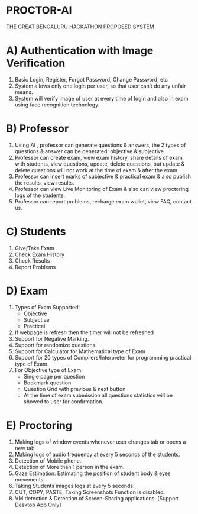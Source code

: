 # PROCTOR-AI
THE GREAT BENGALURU HACKATHON
PROPOSED SYSTEM
# A) Authentication with Image Verification
1) Basic Login, Register, Forgot Password, Change Password, etc
2) System allows only one login per user, so that user can’t do any unfair means.
3) System will verify image of user at every time of login and also in exam using face recognition technology.


# B) Professor 
1) Using AI , professor can generate questions & answers, the 2 types of questions & answer can be generated: objective & subjective.
2) Professor can create exam, view exam history, share details of exam with students, view questions, update, delete questions, but update & delete questions will not work at the time of exam & after the exam.
3) Professor can insert marks of subjective & practical exam & also publish the results, view results.
4) Professor can view Live Monitoring of Exam & also can view proctoring logs of the students.
5) Professor can report problems, recharge exam wallet, view FAQ, contact us.

# C) Students
1) Give/Take Exam
2) Check Exam History
3) Check Results
4) Report Problems

# D) Exam 
1) Types of Exam Supported:
    - Objective
    - Subjective
    - Practical 
2) If webpage is refresh then the timer will not be refreshed
3) Support for Negative Marking.
4) Support for randomize questions.
5) Support for Calculator for Mathematical type of Exam
6) Support for 20 types of Compilers/Interpreter for  programming practical type of Exam.
7) For Objective type of Exam:
     - Single page per question
     - Bookmark question 
      - Question Grid with previous & next button
      - At the time of exam submission all questions statistics will be showed to user for confirmation. 


# E) Proctoring 
1) Making logs of window events whenever user changes tab or opens a new tab.
2) Making logs of audio frequency at every 5 seconds of the students.
3) Detection of Mobile phone.
4) Detection of  More than 1 person in the exam.
5) Gaze Estimation: Estimating the position of student body & eyes movements.
6) Taking Students images logs at every 5 seconds.
7) CUT, COPY, PASTE, Taking Screenshots Function is disabled.
8) VM detection & Detection of Screen-Sharing applications. [Support Desktop App Only]
